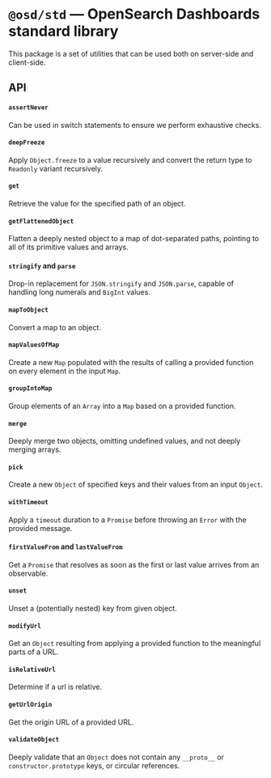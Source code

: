 # `@osd/std` — OpenSearch Dashboards standard library

This package is a set of utilities that can be used both on server-side and client-side.

## API

#### `assertNever`

Can be used in switch statements to ensure we perform exhaustive checks.

#### `deepFreeze`

Apply `Object.freeze` to a value recursively and convert the return type to `Readonly` variant recursively.

#### `get`

Retrieve the value for the specified path of an object.

#### `getFlattenedObject`

Flatten a deeply nested object to a map of dot-separated paths, pointing to all of its primitive values and arrays.

#### `stringify` and `parse`

Drop-in replacement for `JSON.stringify` and `JSON.parse`, capable of handling long numerals and `BigInt` values.

#### `mapToObject`

Convert a map to an object.

#### `mapValuesOfMap`

Create a new `Map` populated with the results of calling a provided function on every element in the input `Map`.

#### `groupIntoMap`

Group elements of an `Array` into a `Map` based on a provided function.

#### `merge`

Deeply merge two objects, omitting undefined values, and not deeply merging arrays.

#### `pick`

Create a new `Object` of specified keys and their values from an input `Object`.

#### `withTimeout`

Apply a `timeout` duration to a `Promise` before throwing an `Error` with the provided message.

#### `firstValueFrom` and `lastValueFrom`

Get a `Promise` that resolves as soon as the first or last value arrives from an observable.

#### `unset`

Unset a (potentially nested) key from given object.

#### `modifyUrl`

Get an `Object` resulting from applying a provided function to the meaningful parts of a URL.

#### `isRelativeUrl`

Determine if a url is relative.

#### `getUrlOrigin`

Get the origin URL of a provided URL.

#### `validateObject`

Deeply validate that an `Object` does not contain any `__proto__` or `constructor.prototype` keys, or circular references.